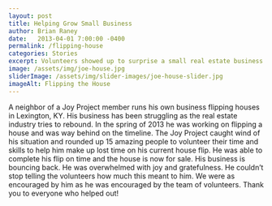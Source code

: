 ```yaml
---
layout: post
title: Helping Grow Small Business
author: Brian Raney
date:   2013-04-01 7:00:00 -0400
permalink: /flipping-house
categories: Stories
excerpt: Volunteers showed up to surprise a small real estate business owner and flip a house that was behind schedule
image: /assets/img/joe-house.jpg
sliderImage: /assets/img/slider-images/joe-house-slider.jpg
imageAlt: Flipping the House
---
```


A neighbor of a Joy Project member runs his own business flipping houses in Lexington, KY.  His business has been struggling as the real estate industry tries to rebound.  In the spring of 2013 he was working on flipping a house and was way behind on the timeline.  The Joy Project caught wind of his situation and rounded up 15 amazing people to volunteer their time and skills to help him make up lost time on his current house flip. He was able to complete his flip on time and the house is now for sale. His business is bouncing back. He was overwhelmed with joy and gratefulness. He couldn’t stop telling the volunteers how much this meant to him. We were as encouraged by him as he was encouraged by the team of volunteers. Thank you to everyone who helped out!